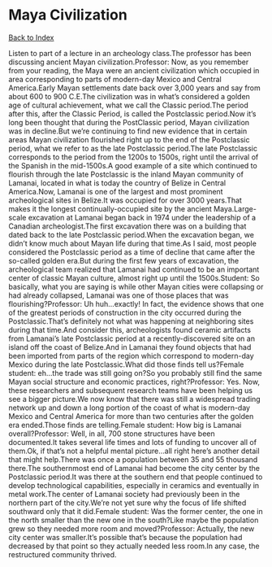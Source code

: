 # Maya Civilization
[Back to Index](https://github.com/windows10010/tpoExtractor/blog/master/README.md)

Listen to part of a lecture in an archeology class.The professor has been discussing ancient Mayan civilization.Professor: Now, as you remember from your reading, the Maya were an ancient civilization which occupied in area corresponding to parts of modern-day Mexico and Central America.Early Mayan settlements date back over 3,000 years and say from about 600 to 900 C.E.The civilization was in what’s considered a golden age of cultural achievement, what we call the Classic period.The period after this, after the Classic Period, is called the Postclassic period.Now it’s long been thought that during the PostClassic period, Mayan civilization was in decline.But we’re continuing to find new evidence that in certain areas Mayan civilization flourished right up to the end of the Postclassic period, what we refer to as the late Postclassic period.The late Postclassic corresponds to the period from the 1200s to 1500s, right until the arrival of the Spanish in the mid-1500s.A good example of a site which continued to flourish through the late Postclassic is the inland Mayan community of Lamanai, located in what is today the country of Belize in Central America.Now, Lamanai is one of the largest and most prominent archeological sites in Belize.It was occupied for over 3000 years.That makes it the longest continually-occupied site by the ancient Maya.Large-scale excavation at Lamanai began back in 1974 under the leadership of a Canadian archeologist.The first excavation there was on a building that dated back to the late Postclassic period.When the excavation began, we didn’t know much about Mayan life during that time.As I said, most people considered the Postclassic period as a time of decline that came after the so-called golden era.But during the first few years of excavation, the archeological team realized that Lamanai had continued to be an important center of classic Mayan culture, almost right up until the 1500s.Student: So basically, what you are saying is while other Mayan cities were collapsing or had already collapsed, Lamanai was one of those places that was flourishing?Professor: Uh huh…exactly! In fact, the evidence shows that one of the greatest periods of construction in the city occurred during the Postclassic.That’s definitely not what was happening at neighboring sites during that time.And consider this, archeologists found ceramic artifacts from Lamanai’s late Postclassic period at a recently-discovered site on an island off the coast of Belize.And in Lamanai they found objects that had been imported from parts of the region which correspond to modern-day Mexico during the late Postclassic.What did those finds tell us?Female student: eh…the trade was still going on?So you probably still find the same Mayan social structure and economic practices, right?Professor: Yes. Now, these researchers and subsequent research teams have been helping us see a bigger picture.We now know that there was still a widespread trading network up and down a long portion of the coast of what is modern-day Mexico and Central America for more than two centuries after the golden era ended.Those finds are telling.Female student: How big is Lamanai overall?Professor: Well, in all, 700 stone structures have been documented.It takes several life times and lots of funding to uncover all of them.Ok, if that’s not a helpful mental picture…all right here’s another detail that might help.There was once a population between 35 and 55 thousand there.The southernmost end of Lamanai had become the city center by the Postclassic period.It was there at the southern end that people continued to develop technological capabilities, especially in ceramics and eventually in metal work.The center of Lamanai society had previously been in the northern part of the city.We’re not yet sure why the focus of life shifted southward only that it did.Female student: Was the former center, the one in the north smaller than the new one in the south?Like maybe the population grew so they needed more room and moved?Professor: Actually, the new city center was smaller.It’s possible that’s because the population had decreased by that point so they actually needed less room.In any case, the restructured community thrived. 